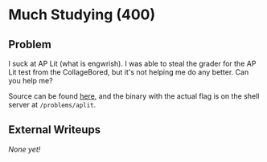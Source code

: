 # Much Studying (400)

## Problem

I suck at AP Lit (what is engwrish). I was able to steal the grader for the AP Lit test from the CollageBored, but it's not helping me do any better. Can you help me?

Source can be found [here](files/aplit.c), and the binary with the actual flag is on the shell server at `/problems/aplit`.

## External Writeups

*None yet!*
